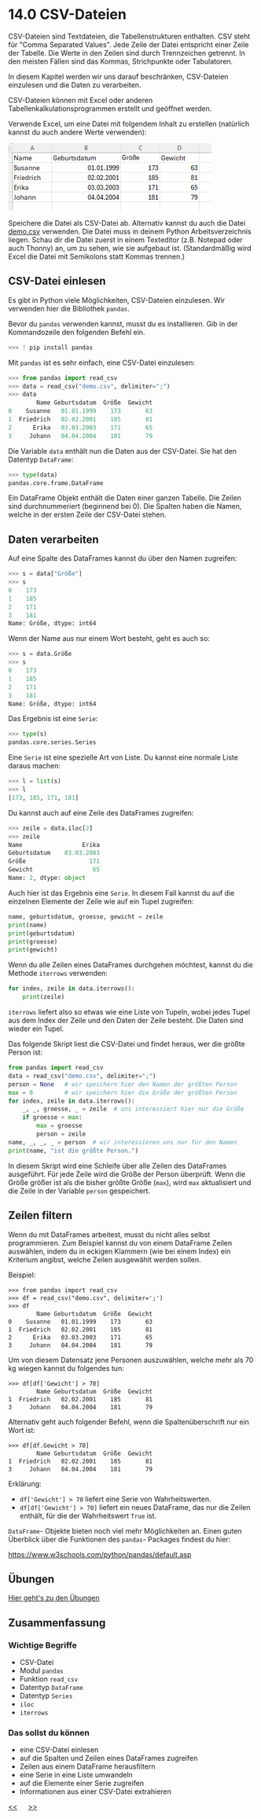 # 14.0 CSV-Dateien

CSV-Dateien sind Textdateien, die Tabellenstrukturen enthalten.
CSV steht für "Comma Separated Values".
Jede Zeile der Datei entspricht einer Zeile der Tabelle.
Die Werte in den Zeilen sind durch Trennzeichen getrennt.
In den meisten Fällen sind das Kommas, Strichpunkte oder Tabulatoren.

In diesem Kapitel werden wir uns darauf beschränken, CSV-Dateien einzulesen und die Daten zu verarbeiten.

CSV-Dateien können mit Excel oder anderen Tabellenkalkulationsprogrammen 
erstellt und geöffnet werden.

Verwende Excel, um eine Datei mit folgendem Inhalt zu erstellen
(natürlich kannst du auch andere Werte verwenden):

![Excel_Tabelle.png](../img/14.0/Excel_Tabelle.png)

Speichere die Datei als CSV-Datei ab.
Alternativ kannst du auch die Datei [demo.csv](../daten/demo.csv) verwenden.
Die Datei muss in deinem Python Arbeitsverzeichnis liegen.
Schau dir die Datei zuerst in einem Texteditor 
(z.B. Notepad oder auch Thonny) an, 
um zu sehen, wie sie aufgebaut ist.
(Standardmäßig wird Excel die Datei mit Semikolons statt Kommas trennen.)

## CSV-Datei einlesen

Es gibt in Python viele Möglichkeiten, CSV-Dateien einzulesen.
Wir verwenden hier die Bibliothek `pandas`.

Bevor du `pandas` verwenden kannst, musst du es installieren. 
Gib in der Kommandozeile den folgenden Befehl ein.

```python
>>> ! pip install pandas
```

Mit `pandas` ist es sehr einfach, eine CSV-Datei einzulesen:

```python
>>> from pandas import read_csv
>>> data = read_csv("demo.csv", delimiter=";")
>>> data
        Name Geburtsdatum  Größe  Gewicht
0    Susanne   01.01.1999    173       63
1  Friedrich   02.02.2001    185       81
2      Erika   03.03.2003    171       65
3     Johann   04.04.2004    181       79
```

Die Variable `data` enthält nun die Daten aus der CSV-Datei.
Sie hat den Datentyp `DataFrame`:

```python
>>> type(data)
pandas.core.frame.DataFrame
```

Ein DataFrame Objekt enthält die Daten einer ganzen Tabelle.
Die Zeilen sind durchnummeriert (beginnend bei 0).
Die Spalten haben die Namen, 
welche in der ersten Zeile der CSV-Datei stehen.

## Daten verarbeiten

Auf eine Spalte des DataFrames kannst du über den Namen zugreifen:

```python
>>> s = data["Größe"]
>>> s
0    173
1    185
2    171
3    181
Name: Größe, dtype: int64
```

Wenn der Name aus nur einem Wort besteht, geht es auch so:

```python
>>> s = data.Größe
>>> s
0    173
1    185
2    171
3    181
Name: Größe, dtype: int64
```


Das Ergebnis ist eine `Serie`:

```python
>>> type(s)
pandas.core.series.Series
```

Eine `Serie` ist eine spezielle Art von Liste.
Du kannst eine normale Liste daraus machen:

```python
>>> l = list(s)
>>> l
[173, 185, 171, 181]
```

Du kannst auch auf eine Zeile des DataFrames zugreifen:

```python
>>> zeile = data.iloc[2]
>>> zeile
Name                 Erika
Geburtsdatum    03.03.2003
Größe                  171
Gewicht                 65
Name: 2, dtype: object
```

Auch hier ist das Ergebnis eine `Serie`.
In diesem Fall kannst du auf die einzelnen Elemente der Zeile wie
auf ein Tupel zugreifen:

```python
name, geburtsdatum, groesse, gewicht = zeile
print(name)
print(geburtsdatum)
print(groesse)
print(gewicht)
```

Wenn du alle Zeilen eines DataFrames durchgehen möchtest,
kannst du die Methode `iterrows` verwenden:

```python
for index, zeile in data.iterrows():
    print(zeile)
```

`iterrows` liefert also so etwas wie eine Liste von Tupeln, 
wobei jedes Tupel aus dem Index der Zeile und den Daten der Zeile besteht.
Die Daten sind wieder ein Tupel.

Das folgende Skript liest die CSV-Datei und findet heraus,
wer die größte Person ist:

```python
from pandas import read_csv
data = read_csv("demo.csv", delimiter=";")
person = None   # wir speichern hier den Namen der größten Person
max = 0         # wir speichern hier die Größe der größten Person
for index, zeile in data.iterrows():
    _, _, groesse, _ = zeile  # uns interessiert hier nur die Größe
    if groesse > max:
        max = groesse
        person = zeile
name, _, _, _ = person  # wir interessieren uns nur für den Namen
print(name, "ist die größte Person.")
```

In diesem Skript wird eine Schleife 
über alle Zeilen des DataFrames ausgeführt.
Für jede Zeile wird die Größe der Person überprüft.
Wenn die Größe größer ist als die bisher größte Größe (`max`),
wird `max` aktualisiert und die Zeile in der Variable `person` gespeichert.

## Zeilen filtern

Wenn du mit DataFrames arbeitest, musst du nicht alles selbst programmieren.
Zum Beispiel kannst du von einem DataFrame Zeilen auswählen,
indem du in eckigen Klammern (wie bei einem Index) ein Kriterium 
angibst, welche Zeilen ausgewählt werden sollen.

Beispiel:

```
>>> from pandas import read_csv
>>> df = read_csv("demo.csv", delimiter=';')
>>> df
        Name Geburtsdatum  Größe  Gewicht
0    Susanne   01.01.1999    173       63
1  Friedrich   02.02.2001    185       81
2      Erika   03.03.2003    171       65
3     Johann   04.04.2004    181       79
```

Um von diesem Datensatz jene Personen auszuwählen, 
welche mehr als 70 kg wiegen kannst du folgendes tun:

```
>>> df[df['Gewicht'] > 70]
        Name Geburtsdatum  Größe  Gewicht
1  Friedrich   02.02.2001    185       81
3     Johann   04.04.2004    181       79
```

Alternativ geht auch folgender Befehl, 
wenn die Spaltenüberschrift nur ein Wort ist:

```
>>> df[df.Gewicht > 70]
        Name Geburtsdatum  Größe  Gewicht
1  Friedrich   02.02.2001    185       81
3     Johann   04.04.2004    181       79
```

Erklärung:

- `df['Gewicht'] > 70` liefert eine Serie von Wahrheitswerten.
- `df[df['Gewicht'] > 70]` liefert ein neues DataFrame, 
  das nur die Zeilen enthält, für die der Wahrheitswert `True` ist.


`DataFrame`- Objekte bieten noch viel mehr Möglichkeiten an.
Einen guten Überblick über die Funktionen des `pandas`- Packages findest du hier:

https://www.w3schools.com/python/pandas/default.asp



            

## Übungen
[Hier geht's zu den Übungen](../uebungen/UE_14.0_CSV_Dateien.md)

## Zusammenfassung
### Wichtige Begriffe
- CSV-Datei
- Modul `pandas`
- Funktion `read_csv`
- Datentyp `DataFrame`
- Datentyp `Series`
- `iloc`
- `iterrows`


### Das sollst du können
- eine CSV-Datei einlesen
- auf die Spalten und Zeilen eines DataFrames zugreifen
- Zeilen aus einem DataFrame herausfiltern
- eine Serie in eine Liste umwandeln
- auf die Elemente einer Serie zugreifen
- Informationen aus einer CSV-Datei extrahieren


[<<](13.0_Datum_und_Uhrzeit.md) &emsp; [>>](15.0_set_dict.md)





